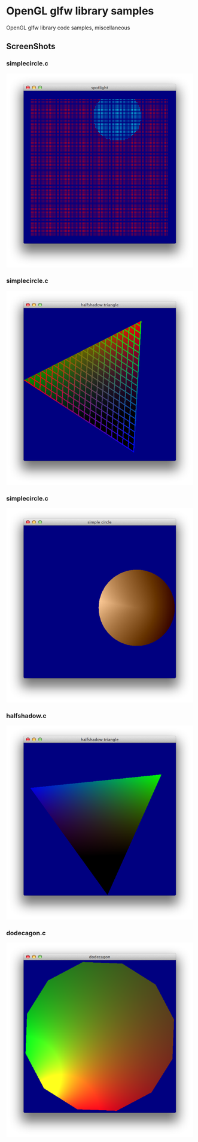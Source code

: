 # OpenGL glfw library samples

OpenGL glfw library code samples, miscellaneous

## ScreenShots

### simplecircle.c
<img src="./figures/spotlight.png" Titie="spotlight.c" width="500px">

### simplecircle.c
<img src="./figures/mytexture1.png" Titie="mytexture1.c" width="500px">

### simplecircle.c
<img src="./figures/simplecircle.png" Titie="halfshadow.c" width="500px">


### halfshadow.c
<img src="./figures/screenshot_halfshadow_triangle.png" Titie="halfshadow.c" width="500px">

### dodecagon.c
<img src="./figures/dodecagon.png" Titie="dodecagon.c" width="500px">

